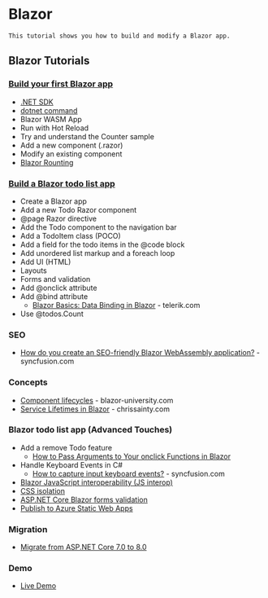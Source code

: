 # Blazor
`
This tutorial shows you how to build and modify a Blazor app.
`
## Blazor Tutorials
### [Build your first Blazor app](https://dotnet.microsoft.com/learn/aspnet/blazor-tutorial/intro)
- [.NET SDK](https://dotnet.microsoft.com/download)
- [dotnet command](https://docs.microsoft.com/en-us/dotnet/core/tools/dotnet)
- Blazor WASM App
- Run with Hot Reload
- Try and understand the Counter sample
- Add a new component (.razor)
- Modify an existing component
- [Blazor Rounting](https://docs.microsoft.com/en-us/aspnet/core/blazor/fundamentals/routing?view=aspnetcore-5.0)
### [Build a Blazor todo list app](https://docs.microsoft.com/en-us/aspnet/core/tutorials/build-a-blazor-app?view=aspnetcore-5.0&pivots=webassembly)
- Create a Blazor app
- Add a new Todo Razor component
- @page Razor directive
- Add the Todo component to the navigation bar
- Add a TodoItem class (POCO)
- Add a field for the todo items in the @code block
- Add unordered list markup and a foreach loop
- Add UI (HTML)
- Layouts
- Forms and validation
- Add @onclick attribute
- Add @bind attribute
  - [Blazor Basics: Data Binding in Blazor](https://www.telerik.com/blogs/blazor-basics-data-binding) - telerik.com
- Use @todos.Count
### SEO
* [How do you create an SEO-friendly Blazor WebAssembly application?](https://www.syncfusion.com/faq/blazor/general/how-do-you-create-an-seo-friendly-blazor-webassembly-application) - syncfusion.com
### Concepts
- [Component lifecycles](https://blazor-university.com/components/component-lifecycles/) - blazor-university.com
- [Service Lifetimes in Blazor](https://chrissainty.com/service-lifetimes-in-blazor/) - chrissainty.com
### Blazor todo list app (Advanced Touches)
- Add a remove Todo feature
  - [How to Pass Arguments to Your onclick Functions in Blazor](https://www.telerik.com/blogs/how-to-pass-arguments-to-your-onclick-functions-blazor) 
- Handle Keyboard Events in C#
  - [How to capture input keyboard events?](https://www.syncfusion.com/faq/blazor/event-handling/how-to-capture-input-keyboard-events) - syncfusion.com
- [Blazor JavaScript interoperability (JS interop)](https://docs.microsoft.com/en-us/aspnet/core/blazor/javascript-interoperability/?view=aspnetcore-5.0)
- [CSS isolation](https://docs.microsoft.com/en-us/aspnet/core/blazor/components/css-isolation?view=aspnetcore-6.0)
- [ASP.NET Core Blazor forms validation](https://learn.microsoft.com/en-us/aspnet/core/blazor/forms/validation?view=aspnetcore-8.0)
- [Publish to Azure Static Web Apps](https://azure.microsoft.com/en-us/services/app-service/static/)
### Migration
- [Migrate from ASP.NET Core 7.0 to 8.0](https://learn.microsoft.com/en-us/aspnet/core/migration/70-80?view=aspnetcore-8.0&tabs=visual-studio)
### Demo
- [Live Demo](https://yellow-pond-061b32610.azurestaticapps.net/todo)

